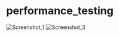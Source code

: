 # performance_testing
![Screenshot_1](https://github.com/mhdipu7/performance_testing/assets/84068015/3dab84f9-b6cc-418d-b2f0-cf53348169b6)
![Screenshot_3](https://github.com/mhdipu7/performance_testing/assets/84068015/f4fd995e-68ea-4334-a78f-efe2b6cff584)
